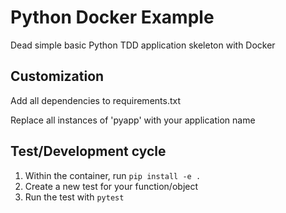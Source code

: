 # Python Docker Example

Dead simple basic Python TDD application skeleton with Docker

## Customization

Add all dependencies to requirements.txt

Replace all instances of 'pyapp' with your application name

## Test/Development cycle

1. Within the container, run `pip install -e .`
2. Create a new test for your function/object
3. Run the test with `pytest`
